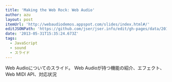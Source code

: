 ```yaml
---
title: 'Making the Web Rock: Web Audio'
author: azu
layout: post
itemUrl: 'http://webaudiodemos.appspot.com/slides/index.html#/'
editJSONPath: 'https://github.com/jser/jser.info/edit/gh-pages/data/2013/05/index.json'
date: '2013-05-31T15:35:24.673Z'
tags:
  - JavaScript
  - sound
  - スライド
---
```

Web Audioについてのスライド。
Web Audioが持つ機能の紹介、エフェクト、Web MIDI API、対応状況
